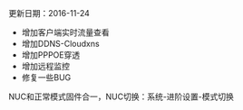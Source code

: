 更新日期：2016-11-24

* 增加客户端实时流量查看
* 增加DDNS-Cloudxns
* 增加PPPOE穿透
* 增加远程监控
* 修复一些BUG

 NUC和正常模式固件合一，NUC切换：系统-进阶设置-模式切换